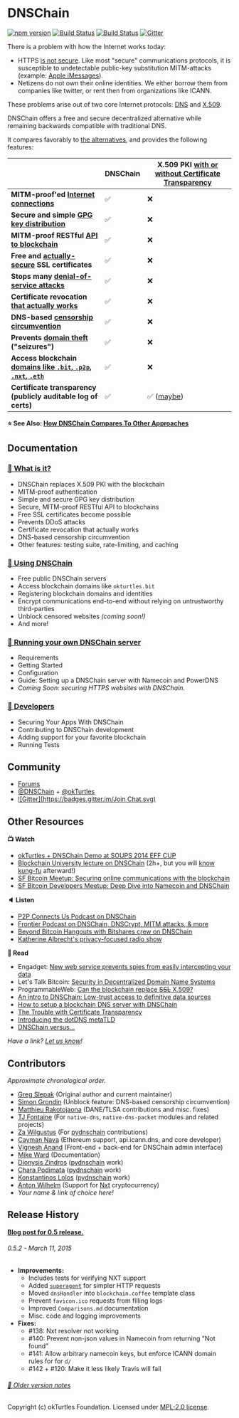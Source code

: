 # DNSChain

[![npm version](https://badge.fury.io/js/dnschain.svg)](https://npmjs.org/package/dnschain) [![Build Status](https://img.shields.io/travis/okTurtles/dnschain/master.svg?label=build%20(master))](https://travis-ci.org/okTurtles/dnschain) [![Build Status](https://img.shields.io/travis/okTurtles/dnschain/dev.svg?label=build%20(dev))](https://travis-ci.org/okTurtles/dnschain) [![Gitter](https://img.shields.io/badge/GITTER-JOIN%20CHAT%20%E2%86%92-brightgreen.svg)](https://gitter.im/okTurtles/dnschain)

There is a problem with how the Internet works today:

- HTTPS [is not secure](http://okturtles.com/#not-secure). Like most "secure" communications protocols,
  it is susceptible to undetectable public-key substitution MITM-attacks (example: [Apple iMessages](https://www.taoeffect.com/blog/2014/11/update-on-imessages-security/)).
- Netizens do not own their online identities. We either borrow them from
  companies like twitter, or rent then from organizations like ICANN.

These problems arise out of two core Internet protocols:
[DNS](https://en.wikipedia.org/wiki/Domain_Name_System) and [X.509](https://en.wikipedia.org/wiki/X.509).

DNSChain offers a free and secure decentralized alternative while remaining backwards compatible
with traditional DNS.

It compares favorably to [the alternatives](docs/Comparison.md), and provides the following features:
︎
<!-- This extra line is necessary for table to render properly. -->
|                                                                          |      DNSChain      | X.509 PKI [with or without Certificate Transparency][ct] |
|--------------------------------------------------------------------------|--------------------|----------------------------------------------------------|
| __MITM-proof'ed [Internet connections][mitm]__                           | :white_check_mark: | :x:                                                      |
| __Secure and simple [GPG key distribution][gpg]__                        | :white_check_mark: | :x:                                                      |
| __MITM-proof RESTful [API to blockchain][api]__                          | :white_check_mark: | :x:                                                      |
| __Free and [actually-secure][free] SSL certificates__                    | :white_check_mark: | :x:                                                      |
| __Stops many [denial-of-service attacks][dos]__                          | :white_check_mark: | :x:                                                      |
| __Certificate revocation [that actually works][rev]__                    | :white_check_mark: | :x:                                                      |
| __DNS-based [censorship circumvention][cens]__                           | :white_check_mark: | :x:                                                      |
| __Prevents [domain theft][theft] ("seizures")__                          | :white_check_mark: | :x:                                                      |
| __Access blockchain [domains like `.bit`, `.p2p`, `.nxt`, `.eth`][use]__ | :white_check_mark: | :x:                                                      |
| __Certificate transparency (publicly auditable log of certs)__           | :white_check_mark: | :white_check_mark: ([maybe][ct])                         |

[ct]: https://blog.okturtles.com/2014/09/the-trouble-with-certificate-transparency/
[mitm]: docs/What-is-it.md#MITMProof
[gpg]: docs/What-is-it.md#GPG
[free]: docs/What-is-it.md#Free
[dos]: docs/What-is-it.md#DDoS
[rev]: docs/What-is-it.md#Revocation
[cens]: docs/What-is-it.md#Censorship
[theft]: https://www.techdirt.com/articles/20141006/02561228743/5000-domains-seized-based-sealed-court-filing-confused-domain-owners-have-no-idea-why.shtml
[use]: docs/How-do-I-use-it.md
[api]: docs/What-is-it.md#API

**:star: See Also: [How DNSChain Compares To Other Approaches](docs/Comparison.md)**

## Documentation

### [:book: What is it?](docs/What-is-it.md)

- DNSChain replaces X.509 PKI with the blockchain
- MITM-proof authentication
- Simple and secure GPG key distribution
- Secure, MITM-proof RESTful API to blockchains
- Free SSL certificates become possible
- Prevents DDoS attacks
- Certificate revocation that actually works
- DNS-based censorship circumvention
- Other features: testing suite, rate-limiting, and caching

### [:book: Using DNSChain](docs/How-do-I-use-it.md)

- Free public DNSChain servers
- Access blockchain domains like `okturtles.bit`
- Registering blockchain domains and identities
- Encrypt communications end-to-end without relying on untrustworthy third-parties
- Unblock censored websites *(coming soon!)*
- And more!

### [:book: Running your own DNSChain server](docs/How-do-I-run-my-own.md)

- Requirements
- Getting Started
- Configuration
- Guide: Setting up a DNSChain server with Namecoin and PowerDNS
- *Coming Soon: securing HTTPS websites with DNSChain.*

### [:book: Developers](docs/Developers.md)

- Securing Your Apps With DNSChain
- Contributing to DNSChain development
- Adding support for your favorite blockchain
- Running Tests

## Community

- [Forums](https://forums.okturtles.com)
- [@DNSChain](https://twitter.com/dnschain) + [@okTurtles](https://twitter.com/okTurtles)
- [![Gitter](https://badges.gitter.im/Join Chat.svg)](https://gitter.im/okTurtles/dnschain)

## Other Resources

__:tv: Watch__

- [okTurtles + DNSChain Demo at SOUPS 2014 EFF CUP](https://www.youtube.com/watch?v=7QLaKW8ABy4)
- [Blockchain University lecture on DNSChain](https://www.youtube.com/watch?v=GJd5uECEkSs) (2h+, but you will [know kung-fu](https://www.youtube.com/watch?v=6vMO3XmNXe4) afterward!)
- [SF Bitcoin Meetup: Securing online communications with the blockchain](https://www.youtube.com/watch?v=Qy1x3Ud8LCI)
- [SF Bitcoin Developers Meetup: Deep Dive into Namecoin and DNSChain](https://www.youtube.com/watch?v=wUiMIy9urTA)

__:speaker: Listen__

- [P2P Connects Us Podcast on DNSChain](http://letstalkbitcoin.com/blog/post/p2p-connects-us-episode-four)
- [Frontier Podcast on DNSChain, DNSCrypt, MITM attacks, & more](http://reelsense.tv/frontier/101)
- [Beyond Bitcoin Hangouts with Bitshares crew on DNSChain](https://soundcloud.com/beyond-bitcoin-hangouts/beyond-bitcoin-hangout-greg-slepak-dnschain-2014-10-24)
- [Katherine Albrecht's privacy-focused radio show](http://www.katherinealbrecht.com/show-archives/2014/06/19/)

__:page_facing_up: Read__

- Engadget: [New web service prevents spies from easily intercepting your data](http://www.engadget.com/2014/09/29/okturtles/)
- Let's Talk Bitcoin: [Security in Decentralized Domain Name Systems](http://letstalkbitcoin.com/blog/post/security-in-decentralized-domain-name-systems)
- ProgrammableWeb: [Can the blockchain replace ~~SSL~~ X.509?](https://www.programmableweb.com/news/can-blockchain-replace-ssl/analysis/2015/03/17)
- [An intro to DNSChain: Low-trust access to definitive data sources](http://simondlr.com/post/94988956673/an-intro-to-dnschain-low-trust-access-to)
- [How to setup a blockchain DNS server with DNSChain](docs/setting-up-dnschain-namecoin-powerdns-server.md)
- [The Trouble with Certificate Transparency](https://blog.okturtles.com/2014/09/the-trouble-with-certificate-transparency/)
- [Introducing the dotDNS metaTLD](https://blog.okturtles.com/2014/02/introducing-the-dotdns-metatld/)
- [DNSChain versus...](docs/Comparison.md)

_Have a link? [Let us know](https://twitter.com/dnschain)!_

## Contributors

_Approximate chronological order._

- [Greg Slepak](https://twitter.com/taoeffect) (Original author and current maintainer)
- [Simon Grondin](https://github.com/SGrondin) (Unblock feature: DNS-based censorship circumvention)
- [Matthieu Rakotojaona](https://otokar.looc2011.eu/) (DANE/TLSA contributions and misc. fixes)
- [TJ Fontaine](https://github.com/tjfontaine) (For `native-dns`, `native-dns-packet` modules and related projects)
- [Za Wilgustus](https://twitter.com/ZancasDeArana) (For [pydnschain](https://github.com/okTurtles/pydnschain) contributions)
- [Cayman Nava](https://github.com/WeMeetAgain) (Ethereum support, api.icann.dns, and core developer)
- [Vignesh Anand](https://github.com/vegetableman) (Front-end + back-end for DNSChain admin interface)
- [Mike Ward](https://twitter.com/bocamike) (Documentation)
- [Dionysis Zindros](https://github.com/dionyziz) ([pydnschain](https://github.com/okTurtles/pydnschain) work)
- [Chara Podimata](https://www.linkedin.com/in/charapodimata) ([pydnschain](https://github.com/okTurtles/pydnschain) work)
- [Konstantinos Lolos](https://www.linkedin.com/in/kostislolos) ([pydnschain](https://github.com/okTurtles/pydnschain) work)
- [Anton Wilhelm](https://github.com/toenu23) (Support for [Nxt](http://nxt.org) cryptocurrency)
- *Your name & link of choice here!*

## Release History

__[Blog post for 0.5 release.](https://blog.okturtles.com/2015/03/dnschain-0-5-released-https-openname-resolver-api-more/)__

###### 0.5.2 - March 11, 2015

- __Improvements:__
    + Includes tests for verifying NXT support
    + Added [`superagent`](https://github.com/visionmedia/superagent) for simpler HTTP requests
    + Moved `dnsHandler` into `blockchain.coffee` template class
    + Prevent `favicon.ico` requests from filling logs
    + Improved `Comparisons.md` documentation
    + Misc. code and logging improvements
- __Fixes:__
    + #138: Nxt resolver not working
    + #140: Prevent non-json values in Namecoin from returning "Not found"
    + #141: Allow arbitrary namecoin keys, but enforce ICANN domain rules for for `d/`
    + #142 + #120: Make it less likely Travis will fail

###### [:book: Older version notes](HISTORY.md)

Copyright (c) okTurtles Foundation. Licensed under [MPL-2.0 license](http://mozilla.org/MPL/2.0/).
